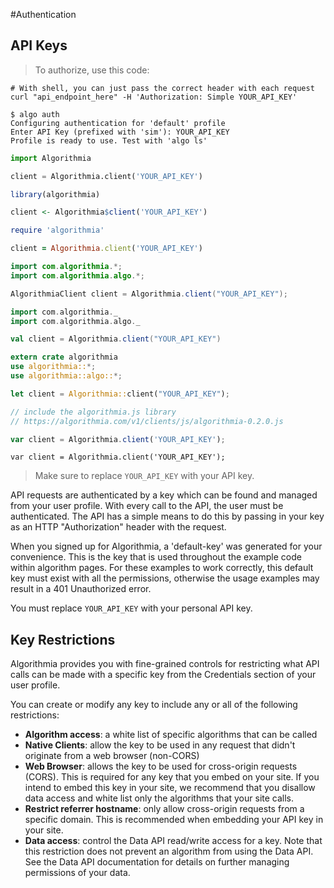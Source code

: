#Authentication

## API Keys

> To authorize, use this code:

```shell
# With shell, you can just pass the correct header with each request
curl "api_endpoint_here" -H 'Authorization: Simple YOUR_API_KEY'
```
```cli
$ algo auth
Configuring authentication for 'default' profile
Enter API Key (prefixed with 'sim'): YOUR_API_KEY
Profile is ready to use. Test with 'algo ls'
```

```python
import Algorithmia

client = Algorithmia.client('YOUR_API_KEY')
```

```r
library(algorithmia)

client <- Algorithmia$client('YOUR_API_KEY')
```

```ruby
require 'algorithmia'

client = Algorithmia.client('YOUR_API_KEY')
```


```java
import com.algorithmia.*;
import com.algorithmia.algo.*;

AlgorithmiaClient client = Algorithmia.client("YOUR_API_KEY");
```

```scala
import com.algorithmia._
import com.algorithmia.algo._

val client = Algorithmia.client("YOUR_API_KEY")
```

```rust
extern crate algorithmia
use algorithmia::*;
use algorithmia::algo::*;

let client = Algorithmia::client("YOUR_API_KEY");
```

```javascript
// include the algorithmia.js library
// https://algorithmia.com/v1/clients/js/algorithmia-0.2.0.js

var client = Algorithmia.client('YOUR_API_KEY');
```

```nodejs
var client = Algorithmia.client('YOUR_API_KEY');
```


> Make sure to replace `YOUR_API_KEY` with your API key.

API requests are authenticated by a key which can be found and managed from your user profile.
With every call to the API, the user must be authenticated. The API has a simple means to do this by passing in your key as an HTTP "Authorization" header with the request.

When you signed up for Algorithmia, a 'default-key' was generated for your convenience. This is the key that is used throughout the example code within algorithm pages. For these examples to work correctly, this default key must exist with all the permissions, otherwise the usage examples may result in a 401 Unauthorized error.

<aside class="notice">
You must replace <code>YOUR_API_KEY</code> with your personal API key.
</aside>

## Key Restrictions

Algorithmia provides you with fine-grained controls for restricting what API calls can be made with a specific key from the Credentials section of your user profile.

You can create or modify any key to include any or all of the following restrictions:

- __Algorithm access__: a white list of specific algorithms that can be called
- __Native Clients__: allow the key to be used in any request that didn't originate from a web browser (non-CORS)
- __Web Browser__: allows the key to be used for cross-origin requests (CORS). This is required for any key that you embed on your site. If you intend to embed this key in your site, we recommend that you disallow data access and white list only the algorithms that your site calls.
- __Restrict referrer hostname__: only allow cross-origin requests from a specific domain. This is recommended when embedding your API key in your site.
- __Data access__: control the Data API read/write access for a key. Note that this restriction does not prevent an algorithm from using the Data API. See the Data API documentation for details on further managing permissions of your data.








